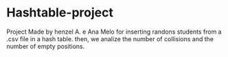 # Hashtable-project
Project Made by henzel A. e Ana Melo for inserting randons students from a .csv file in a hash table. then, we analize the number of collisions and the number of empty positions.
